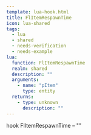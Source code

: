 ```yaml
---
template: lua-hook.html
title: FlItemRespawnTime
icon: lua-shared
tags:
  - lua
  - shared
  - needs-verification
  - needs-example
lua:
  function: FlItemRespawnTime
  realm: shared
  description: ""
  arguments:
    - name: "pItem"
      type: entity
  returns:
    - type: unknown
      description: ""
---
```


<div class="lua__search__keywords">
hook FlItemRespawnTime &#x2013; ""
</div>

